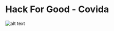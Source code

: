 # Hack For Good - Covida

![alt text](https://raw.githubusercontent.com/rafaeldefazio/hackforgood-covida/master/covida_projeto.jpg)
